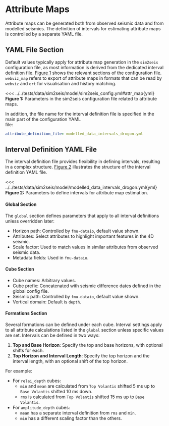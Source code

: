 # Attribute Maps

Attribute maps can be generated both from observed seismic data and from modelled seismics. The definition of intervals
for estimating attribute maps is controlled by a separate YAML file.

## YAML File Section
Default values typically apply for attribute map generation in the `sim2seis` configuration file, as most information is
derived from the dedicated interval definition file. [Figure 1](#igure-1-seismic-attributes-in-yaml) shows the relevant
sections of the configuration file. `webviz_map` refers to export of attribute maps in formats that can be read by
`webviz` and `ert` for visualisation and history matching.

<<< ../../tests/data/sim2seis/model/sim2seis_config.yml#attr_map{yml}
<span id="figure-1-seismic-attributes-in-yaml"><strong>Figure 1:</strong> Parameters in the sim2seis configuration file related to attribute maps.</span>

In addition, the file name for the interval definition file is specified in the main part of the configuration YAML  
file:
```yaml
attribute_definition_file: modelled_data_intervals_drogon.yml
```

## Interval Definition YAML  File
The interval definition file provides flexibility in defining intervals, resulting in a complex structure.
[Figure 2](#figure-2-interval-definiiton-in-yaml) illustrates the structure of the interval definition YAML file.

<<< ../../tests/data/sim2seis/model/modelled_data_intervals_drogon.yml{yml}
<span id="figure-2-interval-definition-in-yaml"><strong>Figure 2:</strong> Parameters to define intervals for attribute map estimation.</span>

#### Global Section
The `global` section defines parameters that apply to all interval definitions unless overridden later:

- Horizon path: Controlled by `fmu-dataio`, default value shown.
- Attributes: Select attributes to highlight important features in the 4D seismic.
- Scale factor: Used to match values in similar attributes from observed seismic data.
- Metadata fields: Used in `fmu-dataio`.

#### Cube Section
- Cube names: Arbitrary values.
- Cube prefix: Concatenated with seismic difference dates defined in the global config file.
- Seismic path: Controlled by `fmu-dataio`, default value shown.
- Vertical domain: Default is `depth`.

#### Formations Section
Several formations can be defined under each cube. Interval settings apply to all attribute calculations listed in the 
`global` section unless specific values are set. Intervals can be defined in two ways:

1. **Top and Base Horizon**: Specify the top and base horizons, with optional shifts for each.
2. **Top Horizon and Interval Length**: Specify the top horizon and the interval length, with an optional shift of the 
   top horizon.

For example:
- For `relai_depth` cubes:
  - `min` and `mean` are calculated from `Top Volantis` shifted 5 ms up to `Base Volantis` shifted 10 ms down.
  - `rms` is calculated from `Top Volantis` shifted 15 ms up to `Base Volantis`.
- For `amplitude_depth` cubes:
  - `mean` has a separate interval definition from `rms` and `min`.
  - `min` has a different scaling factor than the others.